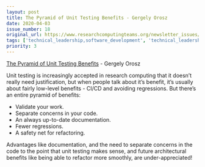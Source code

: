 ```yaml
---
layout: post
title: The Pyramid of Unit Testing Benefits - Gergely Orosz
date: 2020-04-03
issue_number: 18
original_url: https://www.researchcomputingteams.org/newsletter_issues/0018
tags: ['technical_leadership,software_development', 'technical_leadership,ci_cd']
priority: 3
---
```


<!-- markdownlint-disable MD033 -->
<!-- markdownlint-disable MD041 -->
<!-- markdownlint-disable MD049 -->

[The Pyramid of Unit Testing Benefits](https://blog.pragmaticengineer.com/unit-testing-benefits-pyramid/) - Gergely Orosz

Unit testing is increasingly accepted in research computing that it doesn’t really need justification, but when people talk about it’s benefit, it’s usually about fairly low-level benefits - CI/CD and avoiding regressions.  But there’s an entire pyramid of benefits:

- Validate your work.
- Separate concerns in your code.
- An always up-to-date documentation.
- Fewer regressions.
- A safety net for refactoring.

Advantages like documentation, and the need to separate concerns in the code to the point that unit testing makes sense, and future architectural benefits like being able to refactor more smoothly, are under-appreciated!
